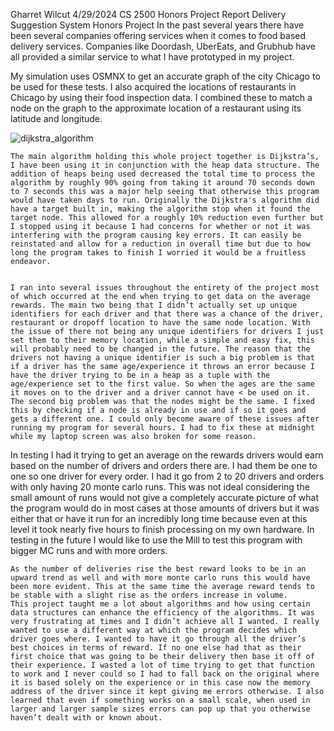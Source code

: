 Gharret Wilcut
4/29/2024
CS 2500 
Honors Project Report
Delivery Suggestion System Honors Project
	In the past several years there have been several companies offering services when it comes to food based delivery services. Companies like Doordash, UberEats, and Grubhub have all provided a similar service to what I have prototyped in my project. 
	
My simulation uses OSMNX to get an accurate graph of the city Chicago to be used for these tests. I also acquired the locations of restaurants in Chicago by using their food inspection data. I combined these to match a node on the graph to the approximate location of a restaurant using its latitude and longitude.
  
![dijkstra_algorithm](dijkstra.JPG)

	The main algorithm holding this whole project together is Dijkstra’s, I have been using it in conjunction with the heap data structure. The addition of heaps being used decreased the total time to process the algorithm by roughly 90% going from taking it around 70 seconds down to 7 seconds this was a major help seeing that otherwise this program would have taken days to run. Originally the Dijkstra's algorithm did have a target built in, making the algorithm stop when it found the target node. This allowed for a roughly 10% reduction even further but I stopped using it because I had concerns for whether or not it was interfering with the program causing key errors. It can easily be reinstated and allow for a reduction in overall time but due to how long the program takes to finish I worried it would be a fruitless endeavor.
 

	I ran into several issues throughout the entirety of the project most of which occurred at the end when trying to get data on the average rewards. The main two being that I didn’t actually set up unique identifiers for each driver and that there was a chance of the driver, restaurant or dropoff location to have the same node location. With the issue of there not being any unique identifiers for drivers I just set them to their memory location, while a simple and easy fix, this will probably need to be changed in the future. The reason that the drivers not having a unique identifier is such a big problem is that if a driver has the same age/experience it throws an error because I have the driver trying to be in a heap as a tuple with the age/experience set to the first value. So when the ages are the same it moves on to the driver and a driver cannot have < be used on it. The second big problem was that the nodes might be the same. I fixed this by checking if a node is already in use and if so it goes and gets a different one. I could only become aware of these issues after running my program for several hours. I had to fix these at midnight while my laptop screen was also broken for some reason. 

	
In testing I had it trying to get an average on the rewards drivers would earn based on the number of drivers and orders there are. I had them be one to one so one driver for every order. I had it go from 2 to 20 drivers and orders with only having 20 monte carlo runs. This was not ideal considering the small amount of runs would not give a completely accurate picture of what the program would do in most cases at those amounts of drivers but it was either that or have it run for an incredibly long time because even at this level it took nearly five hours to finish processing on my own hardware. In testing in the future I would like to use the Mill to test this program with bigger MC runs and with more orders.

	As the number of deliveries rise the best reward looks to be in an upward trend as well and with more monte carlo runs this would have been more evident. This at the same time the average reward tends to be stable with a slight rise as the orders increase in volume. 
	This project taught me a lot about algorithms and how using certain data structures can enhance the efficiency of the algorithms. It was very frustrating at times and I didn’t achieve all I wanted. I really wanted to use a different way at which the program decides which driver goes where. I wanted to have it go through all the driver’s best choices in terms of reward. If no one else had that as their first choice that was going to be their delivery then base it off of their experience. I wasted a lot of time trying to get that function to work and I never could so I had to fall back on the original where it is based solely on the experience or in this case now the memory address of the driver since it kept giving me errors otherwise. I also learned that even if something works on a small scale, when used in larger and larger sample sizes errors can pop up that you otherwise haven’t dealt with or known about. 
